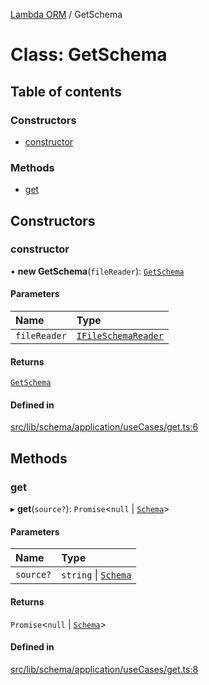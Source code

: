 [Lambda ORM](../README.md) / GetSchema

# Class: GetSchema

## Table of contents

### Constructors

- [constructor](GetSchema.md#constructor)

### Methods

- [get](GetSchema.md#get)

## Constructors

### constructor

• **new GetSchema**(`fileReader`): [`GetSchema`](GetSchema.md)

#### Parameters

| Name | Type |
| :------ | :------ |
| `fileReader` | [`IFileSchemaReader`](../interfaces/IFileSchemaReader.md) |

#### Returns

[`GetSchema`](GetSchema.md)

#### Defined in

[src/lib/schema/application/useCases/get.ts:6](https://github.com/FlavioLionelRita/lambdaorm/blob/f919598c/src/lib/schema/application/useCases/get.ts#L6)

## Methods

### get

▸ **get**(`source?`): `Promise`\<``null`` \| [`Schema`](../interfaces/Schema.md)\>

#### Parameters

| Name | Type |
| :------ | :------ |
| `source?` | `string` \| [`Schema`](../interfaces/Schema.md) |

#### Returns

`Promise`\<``null`` \| [`Schema`](../interfaces/Schema.md)\>

#### Defined in

[src/lib/schema/application/useCases/get.ts:8](https://github.com/FlavioLionelRita/lambdaorm/blob/f919598c/src/lib/schema/application/useCases/get.ts#L8)
